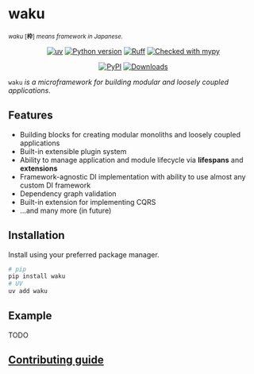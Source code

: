 # waku

<p align="left">
    <sup><i>waku</i> [<b>枠</b>] <i>means framework in Japanese.</i></sup>
    <br/>
</p>

<div align="center">

[![uv](https://img.shields.io/endpoint?url=https://raw.githubusercontent.com/astral-sh/uv/main/assets/badge/v0.json)](https://github.com/astral-sh/uv)
[![Python version](https://img.shields.io/badge/python-3.11+-blue.svg)](https://www.python.org/downloads/)
[![Ruff](https://img.shields.io/endpoint?url=https://raw.githubusercontent.com/astral-sh/ruff/main/assets/badge/v2.json)](https://github.com/astral-sh/ruff/)
[![Checked with mypy](http://www.mypy-lang.org/static/mypy_badge.svg)](http://mypy-lang.org/)

[![PyPI](https://img.shields.io/pypi/v/waku.svg)](https://pypi.python.org/pypi/waku)
[![Downloads](https://static.pepy.tech/badge/waku/month)](https://pepy.tech/projects/waku)

</div>

`waku` *is a microframework for building modular and loosely coupled applications.*

## Features
- Building blocks for creating modular monoliths and loosely coupled applications
- Built-in extensible plugin system
- Ability to manage application and module lifecycle via **lifespans** and **extensions**
- Framework-agnostic DI implementation with ability to use almost any custom DI framework
- Dependency graph validation
- Built-in extension for implementing CQRS
- ...and many more (in future)

## Installation
Install using your preferred package manager.
```sh
# pip
pip install waku
# UV
uv add waku
```

## Example
TODO

## [Contributing guide](./CONTRIBUTING.md)
